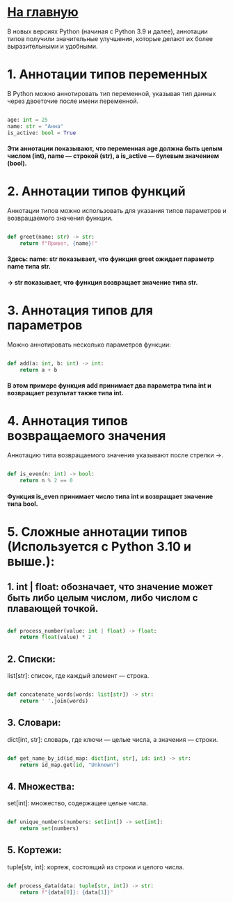 # [На главную](https://github.com/xXxCLOTIxXx/python_couch)

В новых версиях Python (начиная с Python 3.9 и далее), аннотации типов получили значительные улучшения, которые делают их более выразительными и удобными.


# 1. Аннотации типов переменных

В Python можно аннотировать тип переменной, указывая тип данных через двоеточие после имени переменной.

```python

age: int = 25
name: str = "Анна"
is_active: bool = True
```
#### Эти аннотации показывают, что переменная age должна быть целым числом (int), name — строкой (str), а is_active — булевым значением (bool).


# 2. Аннотации типов функций

Аннотации типов можно использовать для указания типов параметров и возвращаемого значения функции.

```python

def greet(name: str) -> str:
    return f"Привет, {name}!"
```
#### Здесь: name: str показывает, что функция greet ожидает параметр name типа str.
#### -> str показывает, что функция возвращает значение типа str.


# 3. Аннотация типов для параметров

Можно аннотировать несколько параметров функции:

```python

def add(a: int, b: int) -> int:
    return a + b
```
#### В этом примере функция add принимает два параметра типа int и возвращает результат также типа int.

# 4. Аннотация типов возвращаемого значения

Аннотацию типа возвращаемого значения указывают после стрелки ->.

```python

def is_even(n: int) -> bool:
    return n % 2 == 0
```
#### Функция is_even принимает число типа int и возвращает значение типа bool.




# 5. Сложные аннотации типов (Используется с Python 3.10 и выше.):

## 1. int | float: обозначает, что значение может быть либо целым числом, либо числом с плавающей точкой.

```python

def process_number(value: int | float) -> float:
    return float(value) * 2
```
## 2. Списки:
list[str]: список, где каждый элемент — строка.

```python

def concatenate_words(words: list[str]) -> str:
    return ' '.join(words)
```
## 3. Словари:
dict[int, str]: словарь, где ключи — целые числа, а значения — строки.

```python

def get_name_by_id(id_map: dict[int, str], id: int) -> str:
    return id_map.get(id, "Unknown")
```
## 4. Множества:
set[int]: множество, содержащее целые числа.

```python

def unique_numbers(numbers: set[int]) -> set[int]:
    return set(numbers)
```
## 5. Кортежи:
tuple[str, int]: кортеж, состоящий из строки и целого числа.

```python

def process_data(data: tuple[str, int]) -> str:
    return f"{data[0]}: {data[1]}"
```








